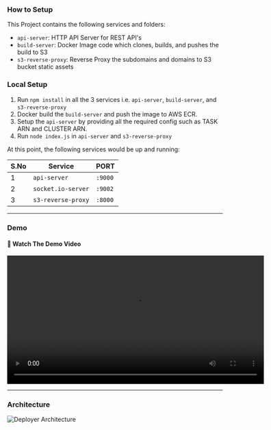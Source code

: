 ### How to Setup

This Project contains the following services and folders:

- `api-server`: HTTP API Server for REST API's
- `build-server`: Docker Image code which clones, builds, and pushes the build to S3
- `s3-reverse-proxy`: Reverse Proxy the subdomains and domains to S3 bucket static assets

### Local Setup

1. Run `npm install` in all the 3 services i.e. `api-server`, `build-server`, and `s3-reverse-proxy`
2. Docker build the `build-server` and push the image to AWS ECR.
3. Setup the `api-server` by providing all the required config such as TASK ARN and CLUSTER ARN.
4. Run `node index.js` in `api-server` and `s3-reverse-proxy`

At this point, the following services would be up and running:

| S.No | Service            | PORT    |
| ---- | ------------------ | ------- |
| 1    | `api-server`       | `:9000` |
| 2    | `socket.io-server` | `:9002` |
| 3    | `s3-reverse-proxy` | `:8000` |

---

### Demo

#### 🎥 Watch The Demo Video  
<video width="600" controls>
  <source src="https://your-video-url.com/demo.mp4" type="video/mp4">
  Your browser does not support the video tag.
</video>

---

### Architecture  

![Deployer Architecture](https://i.imgur.com/Ifb8gEk.png)
